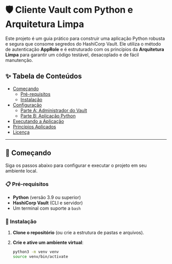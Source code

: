 # 🛡️ Cliente Vault com Python e Arquitetura Limpa

Este projeto é um guia prático para construir uma aplicação Python robusta e segura que consome segredos do HashiCorp Vault. Ele utiliza o método de autenticação **AppRole** e é estruturado com os princípios da **Arquitetura Limpa** para garantir um código testável, desacoplado e de fácil manutenção.

## ✨ Tabela de Conteúdos

* [Começando](#-começando)
  * [Pré-requisitos](#-pré-requisitos)
  * [Instalação](#-instalação)
* [Configuração](#-configuração)
  * [Parte A: Administrador do Vault](#parte-a-administrador-do-vault)
  * [Parte B: Aplicação Python](#parte-b-aplicação-python)
* [Executando a Aplicação](#-executando-a-aplicação)
* [Princípios Aplicados](#-princípios-aplicados)
* [Licença](#-licença)

---

## 🚀 Começando

Siga os passos abaixo para configurar e executar o projeto em seu ambiente local.

### 📋 Pré-requisitos

* **Python** (versão 3.9 ou superior)
* **HashiCorp Vault** (CLI e servidor)
* Um terminal com suporte a `bash`

### 🔧 Instalação

1. **Clone o repositório** (ou crie a estrutura de pastas e arquivos).

2. **Crie e ative um ambiente virtual**:
   ```bash
   python3 -m venv venv
   source venv/bin/activate